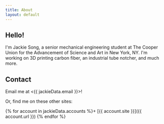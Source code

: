 ```yaml
---
title: About
layout: default
---
```


<!-- {% assign jackieData = site.data.jackie %} -->

## Hello!

I'm Jackie Song, a senior mechanical engineering student at The Cooper Union for the Advancement of Science and Art in New York, NY. I'm working on 3D printing carbon fiber, an industrial tube notcher, and much more. 

## Contact

Email me at <{{ jackieData.email }}>! 

Or, find me on these other sites: 	

{% for account in jackieData.accounts %}+ 
[{{ account.site }}]({{ account.url }})
{% endfor %}

